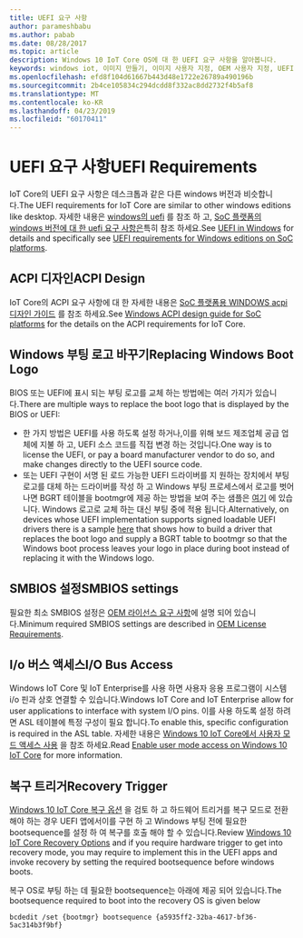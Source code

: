 ```yaml
---
title: UEFI 요구 사항
author: parameshbabu
ms.author: pabab
ms.date: 08/28/2017
ms.topic: article
description: Windows 10 IoT Core OS에 대 한 UEFI 요구 사항을 알아봅니다.
keywords: windows iot, 이미지 만들기, 이미지 사용자 지정, OEM 사용자 지정, UEFI
ms.openlocfilehash: efd8f104d61667b443d48e1722e26789a490196b
ms.sourcegitcommit: 2b4ce105834c294dcdd8f332ac8dd2732f4b5af8
ms.translationtype: MT
ms.contentlocale: ko-KR
ms.lasthandoff: 04/23/2019
ms.locfileid: "60170411"
---
```

# <a name="uefi-requirements"></a><span data-ttu-id="8f90f-104">UEFI 요구 사항</span><span class="sxs-lookup"><span data-stu-id="8f90f-104">UEFI Requirements</span></span>

<span data-ttu-id="8f90f-105">IoT Core의 UEFI 요구 사항은 데스크톱과 같은 다른 windows 버전과 비슷합니다.</span><span class="sxs-lookup"><span data-stu-id="8f90f-105">The UEFI requirements for IoT Core are similar to other windows editions like desktop.</span></span> <span data-ttu-id="8f90f-106">자세한 내용은 [windows의 uefi](https://docs.microsoft.com/windows-hardware/drivers/bringup/uefi-in-windows) 를 참조 하 고, [SoC 플랫폼의 windows 버전에 대 한 uefi 요구 사항은](https://docs.microsoft.com/windows-hardware/drivers/bringup/uefi-requirements-that-apply-to-all-windows-platforms)특히 참조 하세요.</span><span class="sxs-lookup"><span data-stu-id="8f90f-106">See [UEFI in Windows](https://docs.microsoft.com/windows-hardware/drivers/bringup/uefi-in-windows) for details and specifically see [UEFI requirements for Windows editions on SoC platforms](https://docs.microsoft.com/windows-hardware/drivers/bringup/uefi-requirements-that-apply-to-all-windows-platforms).</span></span> 

## <a name="acpi-design"></a><span data-ttu-id="8f90f-107">ACPI 디자인</span><span class="sxs-lookup"><span data-stu-id="8f90f-107">ACPI Design</span></span>

<span data-ttu-id="8f90f-108">IoT Core의 ACPI 요구 사항에 대 한 자세한 내용은 [SoC 플랫폼용 WINDOWS acpi 디자인 가이드](https://docs.microsoft.com/windows-hardware/drivers/bringup/windows-acpi-design-guide-for-soc-platforms) 를 참조 하세요.</span><span class="sxs-lookup"><span data-stu-id="8f90f-108">See [Windows ACPI design guide for SoC platforms](https://docs.microsoft.com/windows-hardware/drivers/bringup/windows-acpi-design-guide-for-soc-platforms) for the details on the ACPI requirements for IoT Core.</span></span>

## <a name="replacing-windows-boot-logo"></a><span data-ttu-id="8f90f-109">Windows 부팅 로고 바꾸기</span><span class="sxs-lookup"><span data-stu-id="8f90f-109">Replacing Windows Boot Logo</span></span>

<span data-ttu-id="8f90f-110">BIOS 또는 UEFI에 표시 되는 부팅 로고를 교체 하는 방법에는 여러 가지가 있습니다.</span><span class="sxs-lookup"><span data-stu-id="8f90f-110">There are multiple ways to replace the boot logo that is displayed by the BIOS or UEFI:</span></span>

* <span data-ttu-id="8f90f-111">한 가지 방법은 UEFI를 사용 하도록 설정 하거나,이를 위해 보드 제조업체 공급 업체에 지불 하 고, UEFI 소스 코드를 직접 변경 하는 것입니다.</span><span class="sxs-lookup"><span data-stu-id="8f90f-111">One way is to license the UEFI, or pay a board manufacturer vendor to do so, and make changes directly to the UEFI source code.</span></span>
* <span data-ttu-id="8f90f-112">또는 UEFI 구현이 서명 된 로드 가능한 UEFI 드라이버를 지 원하는 장치에서 부팅 로고를 대체 하는 드라이버를 작성 하 고 Windows 부팅 프로세스에서 로고를 벗어나면 BGRT 테이블을 bootmgr에 제공 하는 방법을 보여 주는 샘플은 [여기](https://github.com/Microsoft/MS_UEFI/tree/share/MsIoTSamples) 에 있습니다. Windows 로고로 교체 하는 대신 부팅 중에 적용 됩니다.</span><span class="sxs-lookup"><span data-stu-id="8f90f-112">Alternatively, on devices whose UEFI implementation supports signed loadable UEFI drivers there is a sample [here](https://github.com/Microsoft/MS_UEFI/tree/share/MsIoTSamples) that shows how to build a driver that replaces the boot logo and supply a BGRT table to bootmgr so that the Windows boot process leaves your logo in place during boot instead of replacing it with the Windows logo.</span></span>

## <a name="smbios-settings"></a><span data-ttu-id="8f90f-113">SMBIOS 설정</span><span class="sxs-lookup"><span data-stu-id="8f90f-113">SMBIOS settings</span></span>

<span data-ttu-id="8f90f-114">필요한 최소 SMBIOS 설정은 [OEM 라이선스 요구 사항](OEMLicenseRequirements.md)에 설명 되어 있습니다.</span><span class="sxs-lookup"><span data-stu-id="8f90f-114">Minimum required SMBIOS settings are described in [OEM License Requirements](OEMLicenseRequirements.md).</span></span>

## <a name="io-bus-access"></a><span data-ttu-id="8f90f-115">I/o 버스 액세스</span><span class="sxs-lookup"><span data-stu-id="8f90f-115">I/O Bus Access</span></span>

<span data-ttu-id="8f90f-116">Windows IoT Core 및 IoT Enterprise를 사용 하면 사용자 응용 프로그램이 시스템 i/o 핀과 상호 연결할 수 있습니다.</span><span class="sxs-lookup"><span data-stu-id="8f90f-116">Windows IoT Core and IoT Enterprise allow for user applications to interface with system I/O pins.</span></span> <span data-ttu-id="8f90f-117">이를 사용 하도록 설정 하려면 ASL 테이블에 특정 구성이 필요 합니다.</span><span class="sxs-lookup"><span data-stu-id="8f90f-117">To enable this, specific configuration is required in the ASL table.</span></span> <span data-ttu-id="8f90f-118">자세한 내용은 [Windows 10 IoT Core에서 사용자 모드 액세스 사용](https://docs.microsoft.com/windows/uwp/devices-sensors/enable-usermode-access) 을 참조 하세요.</span><span class="sxs-lookup"><span data-stu-id="8f90f-118">Read [Enable user mode access on Windows 10 IoT Core](https://docs.microsoft.com/windows/uwp/devices-sensors/enable-usermode-access) for more information.</span></span>

## <a name="recovery-trigger"></a><span data-ttu-id="8f90f-119">복구 트리거</span><span class="sxs-lookup"><span data-stu-id="8f90f-119">Recovery Trigger</span></span>

<span data-ttu-id="8f90f-120">[Windows 10 IoT Core 복구 옵션](Recovery.md) 을 검토 하 고 하드웨어 트리거를 복구 모드로 전환 해야 하는 경우 UEFI 앱에서이를 구현 하 고 Windows 부팅 전에 필요한 bootsequence를 설정 하 여 복구를 호출 해야 할 수 있습니다.</span><span class="sxs-lookup"><span data-stu-id="8f90f-120">Review [Windows 10 IoT Core Recovery Options](Recovery.md) and if you require hardware trigger to get into recovery mode, you may require to implement this in the UEFI apps and invoke recovery by setting the required bootsequence before windows boots.</span></span>

<span data-ttu-id="8f90f-121">복구 OS로 부팅 하는 데 필요한 bootsequence는 아래에 제공 되어 있습니다.</span><span class="sxs-lookup"><span data-stu-id="8f90f-121">The bootsequence required to boot into the recovery OS is given below</span></span>

```
bcdedit /set {bootmgr} bootsequence {a5935ff2-32ba-4617-bf36-5ac314b3f9bf}
```
